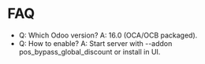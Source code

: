 # FAQ

- Q: Which Odoo version? A: 16.0 (OCA/OCB packaged).
- Q: How to enable? A: Start server with --addon pos_bypass_global_discount or install in UI.
